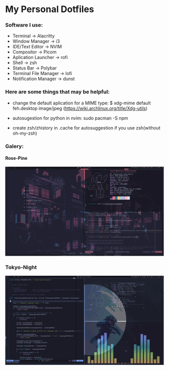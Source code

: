 # My Personal Dotfiles

### Software I use:
* Terminal -> Alacritty
* Window Manager -> i3
* IDE/Text Editor -> NVIM
* Compositor -> Picom
* Aplication Launcher -> rofi
* Shell -> zsh
* Status Bar -> Polybar
* Terminal File Manager -> lofi
* Notification Manager -> dunst

### Here are some things that may be helpful:

* change the default aplication for a MIME type:
  $ xdg-mime default feh.desktop image/jpeg
  (https://wiki.archlinux.org/title/Xdg-utils)

* autosugestion for python in nvim: sudo pacman -S npm

* create zsh/zhistory in .cache for autosuggestion if you use zsh(without oh-my-zsh)
 
### Galery:

#### Rose-Pine
![SCREEN](/Pictures/Rose-Pine.png)

### Tokyo-Night
![SCREEN](/Pictures/Tokyo-Night.png)
